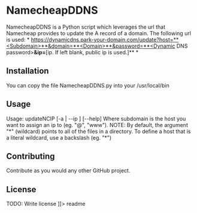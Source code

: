 # NamecheapDDNS
<snippet>
  <content><![CDATA[

NamecheapDDNS is a Python script which leverages the url that Namecheap provides to update the A record of a domain.
The following url is used:
*
https://dynamicdns.park-your-domain.com/update?host=**<Subdomain>**&domain=**<Domain>**&password=**<Dynamic DNS password>**&ip=**[ip. If left blank, public ip is used.]**
*
## Installation

You can copy the file NamecheapDDNS.py into your /usr/local/bin

## Usage

Usage: updateNCIP <domain> <password> <subdomain> [-a | --ip <specifiedip>] [--help]
Where subdomain is the host you want to assign an ip to (eg. "@", "www").
NOTE: By default, the argument "*" (wildcard) points to all of the files in a directory. To define a host that is a literal wildcard, use a backslash (eg. "\*")

## Contributing

Contribute as you would any other GitHub project. 


## License

TODO: Write license
]]></content>
  <tabTrigger>readme</tabTrigger>
</snippet>
